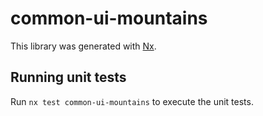 # common-ui-mountains

This library was generated with [Nx](https://nx.dev).

## Running unit tests

Run `nx test common-ui-mountains` to execute the unit tests.
